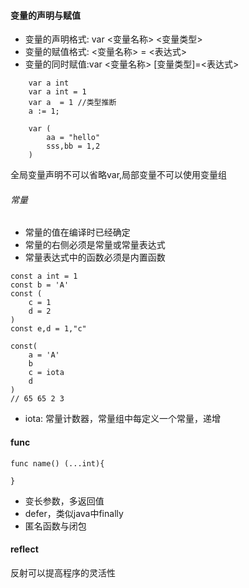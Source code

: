#### 变量的声明与赋值
- 变量的声明格式: var <变量名称> <变量类型>
- 变量的赋值格式: <变量名称> = <表达式>
- 变量的同时赋值:var <变量名称> [变量类型]=<表达式>

```golang
	var a int
	var a int = 1
	var a  = 1 //类型推断
	a := 1;

	var (
		aa = "hello"
		sss,bb = 1,2
	)
```
全局变量声明不可以省略var,局部变量不可以使用变量组

###### 常量

- 常量的值在编译时已经确定
- 常量的右侧必须是常量或常量表达式
- 常量表达式中的函数必须是内置函数

```golang
const a int = 1
const b = 'A'
const (
	c = 1
	d = 2
)
const e,d = 1,"c"

const(
	a = 'A'
	b
	c = iota
	d
)
// 65 65 2 3
```
- iota: 常量计数器，常量组中每定义一个常量，递增


#### func
```goLang
func name() (...int){
	
}
```
- 变长参数，多返回值
- defer，类似java中finally
- 匿名函数与闭包

#### reflect
反射可以提高程序的灵活性